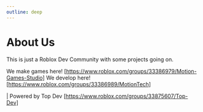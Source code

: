 ```yaml
---
outline: deep
---
```


# About Us

This is just a Roblox Dev Community with some projects going on.

We make games here! [https://www.roblox.com/groups/33386979/Motion-Games-Studio]
We develop here! [https://www.roblox.com/groups/33386989/MotionTech]

| Powered by Top Dev [https://www.roblox.com/groups/33875607/Top-Dev]

